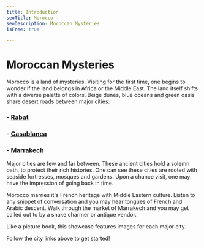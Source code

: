 ```yaml
---
title: Introduction
seoTitle: Morocco
seoDescription: Moroccan Mysteries 
isFree: true

---
```


# Moroccan Mysteries

Morocco is a land of mysteries. Visiting for the first time, one begins to wonder if the land belongs in Africa or the Middle East. The land itself shifts with a diverse palette of colors. Beige dunes, blue oceans and green oasis share desert roads between major cities: 

###  - [Rabat](https://michaelstromer.nyc/books/morocco-2019/rabat)
###  - [Casablanca](https://michaelstromer.nyc/books/morocco-2019/casablanca)
###  - [Marrakech](https://michaelstromer.nyc/books/morocco-2019/marrakech)

Major cities are few and far between. These ancient cities hold a solemn oath, to protect their rich histories. One can see these cities are rooted with seaside fortresses, mosques and gardens. Upon a chance visit, one may have the impression of going back in time. 
 
Morocco marries it's French heritage with Middle Eastern culture. Listen to any snippet of conversation and you may hear tongues of French and Arabic descent. Walk through the market of Marrakech and you may get called out to by a snake charmer or antique vendor. 

Like a picture book, this showcase features images for each major city. 

Follow the city links above to get started!